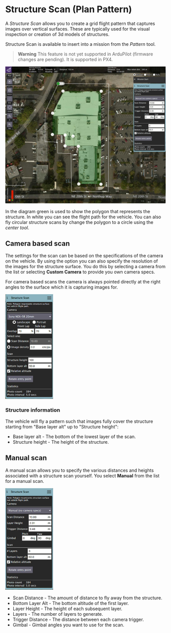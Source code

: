 # Structure Scan (Plan Pattern)

A *Structure Scan* allows you to create a grid flight pattern that captures images over vertical surfaces. 
These are typically used for the visual inspection or creation of 3d models of structures.

Structure Scan is available to insert into a mission from the *Pattern* tool.

> **Warning** This feature is not yet supported in ArduPilot (firmware changes are pending). 
  It is supported in PX4.

![Structure Scan](../../assets/plan/StructureScan.jpg)

In the diagram green is used to show the polygon that represents the structure. 
In white you can see the flight path for the vehicle. 
You can also fly circular structure scans by change the polygon to a circle using the *center tool*.

## Camera based scan

The settings for the scan can be based on the specifications of the camera on the vehicle. 
By using the option you can also specify the resolution of the images for the structure surface. 
You do this by selecting a camera from the list or selecting **Custom Camera** to provide you own camera specs.

For camera based scans the camera is always pointed directly at the right angles to the surface which it is capturing images for.

<img src="../../assets/plan/StructureScanCamera.jpg" style="width: 150px;"/>

### Structure information

The vehicle will fly a pattern such that images fully cover the structure starting from "Base layer alt" up to "Structure height":
* Base layer alt - The bottom of the lowest layer of the scan.
* Structure height - The height of the structure.

## Manual scan

A manual scan allows you to specify the various distances and heights associated with a structure scan yourself. 
You select **Manual** from the list for a manual scan.

<img src="../../assets/plan/StructureScanManual.jpg" style="width: 150px;"/>

* Scan Distance - The amount of distance to fly away from the structure.
* Bottom Layer Alt - The bottom altitude of the first layer.
* Layer Height - The height of each subsequent layer.
* Layers - The number of layers to generate.
* Trigger Distance - The distance between each camera trigger.
* Gimbal - Gimbal angles you want to use for the scan.
